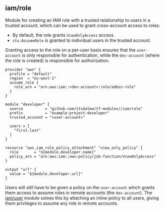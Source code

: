 ## iam/role

Module for creating an IAM role with a trusted relationship to users in a trusted account, 
which can be used to grant cross-account access to roles: 

- By default, the role grants `ViewOnlyAccess` access.
- `sts:AssumeRole` is granted to individual users in the trusted account.

Granting access to the role on a per-user basis ensures that the `user-account` is only responsible
for authentication, while the `dev-account` (where the role is created) is responsible for authorization.

```hcl
provider "aws" {
  profile = "default"
  region  = "eu-west-1"
  assume_role {
    role_arn = "arn:aws:iam::<dev-account>:role/admin-role"
  }
}

module "developer" {
  source          = "github.com/itsdalmo/tf-modules//iam/role"
  prefix          = "example-project-developer"
  trusted_account = "<user-account>"

  users = [
    "first.last"
  ]
}

resource "aws_iam_role_policy_attachment" "view_only_policy" {
  role       = "${module.developer.name}"
  policy_arn = "arn:aws:iam::aws:policy/job-function/ViewOnlyAccess"
}

output "url" {
  value = "${module.developer.url}"
}
```

Users will still have to be given a policy on the `user-account` which
grants them access to assume roles in remote accounts (the `dev-account`).
The [iam/user](../user/README.md) module solves this by attaching an inline
policy to all users, giving them privileges to assume any role in remote 
accounts.

